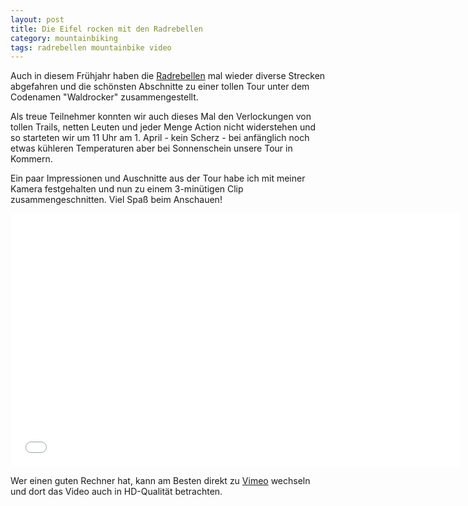 ```yaml
---
layout: post
title: Die Eifel rocken mit den Radrebellen
category: mountainbiking
tags: radrebellen mountainbike video
---
```


Auch in diesem Frühjahr haben die [Radrebellen](http://www.rad-rebellen.de) mal wieder diverse Strecken abgefahren und die schönsten Abschnitte zu einer tollen Tour unter dem Codenamen "Waldrocker" zusammengestellt.

Als treue Teilnehmer konnten wir auch dieses Mal den Verlockungen von tollen Trails, netten Leuten und jeder Menge Action nicht widerstehen und so starteten wir um 11 Uhr am 1. April - kein Scherz - bei anfänglich noch etwas kühleren Temperaturen aber bei Sonnenschein unsere Tour in Kommern.

Ein paar Impressionen und Auschnitte aus der Tour habe ich mit meiner Kamera festgehalten und nun zu einem 3-minütigen Clip zusammengeschnitten. Viel Spaß beim Anschauen!

<div class="elastic-iframe"><iframe src="//player.vimeo.com/video/39858436?portrait=0&amp;color=f2b33d" width="720" height="405" frameborder="0" webkitallowfullscreen mozallowfullscreen allowfullscreen></iframe></div>

Wer einen guten Rechner hat, kann am Besten direkt zu [Vimeo](http://vimeo.com/39858436) wechseln und dort das Video auch in HD-Qualität betrachten.
